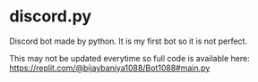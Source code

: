 # discord.py
Discord bot made by python. It is my first bot so it is not perfect.


This may not be updated everytime so full code is available here: https://replit.com/@bijaybaniya1088/Bot1088#main.py
